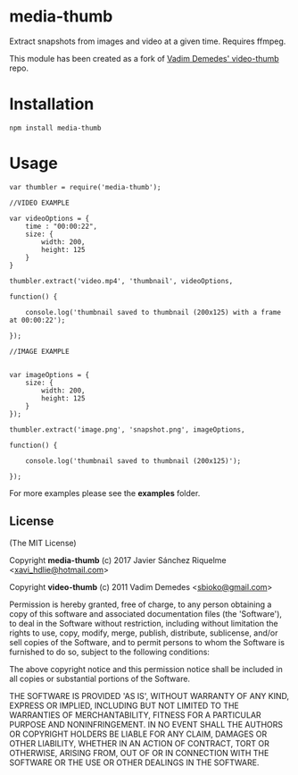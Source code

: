 # media-thumb

  Extract snapshots from images and video at a given time. Requires ffmpeg.
  
  This module has been created as a fork of [Vadim Demedes' video-thumb](https://github.com/vadimdemedes/node-video-thumb) repo.

# Installation

```npm install media-thumb```

# Usage

```
var thumbler = require('media-thumb');

//VIDEO EXAMPLE

var videoOptions = {
	time : "00:00:22",
	size: {
		width: 200,
		height: 125
	}
}

thumbler.extract('video.mp4', 'thumbnail', videoOptions, 

function() {
	
	console.log('thumbnail saved to thumbnail (200x125) with a frame at 00:00:22');
	
});
	
//IMAGE EXAMPLE
	
	
var imageOptions = {
	size: {
		width: 200,
		height: 125
	}
});

thumbler.extract('image.png', 'snapshot.png', imageOptions, 

function() {
	
	console.log('thumbnail saved to thumbnail (200x125)');

});
```

For more examples please see the **examples** folder.

## License 

(The MIT License)

Copyright **media-thumb** (c) 2017 Javier Sánchez Riquelme
&lt;xavi_hdlie@hotmail.com&gt;

Copyright **video-thumb** (c) 2011 Vadim Demedes &lt;sbioko@gmail.com&gt;

Permission is hereby granted, free of charge, to any person obtaining
a copy of this software and associated documentation files (the
'Software'), to deal in the Software without restriction, including
without limitation the rights to use, copy, modify, merge, publish,
distribute, sublicense, and/or sell copies of the Software, and to
permit persons to whom the Software is furnished to do so, subject to
the following conditions:

The above copyright notice and this permission notice shall be
included in all copies or substantial portions of the Software.

THE SOFTWARE IS PROVIDED 'AS IS', WITHOUT WARRANTY OF ANY KIND,
EXPRESS OR IMPLIED, INCLUDING BUT NOT LIMITED TO THE WARRANTIES OF
MERCHANTABILITY, FITNESS FOR A PARTICULAR PURPOSE AND NONINFRINGEMENT.
IN NO EVENT SHALL THE AUTHORS OR COPYRIGHT HOLDERS BE LIABLE FOR ANY
CLAIM, DAMAGES OR OTHER LIABILITY, WHETHER IN AN ACTION OF CONTRACT,
TORT OR OTHERWISE, ARISING FROM, OUT OF OR IN CONNECTION WITH THE
SOFTWARE OR THE USE OR OTHER DEALINGS IN THE SOFTWARE.